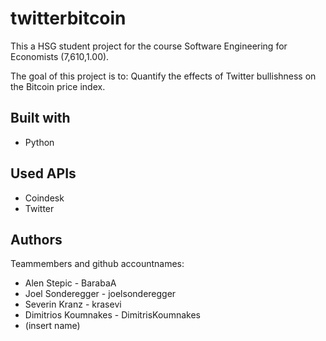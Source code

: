 # twitterbitcoin
This a HSG student project for the course Software Engineering for Economists (7,610,1.00).

The goal of this project is to:
Quantify the effects of Twitter bullishness on the Bitcoin price index.

## Built with
* Python

## Used APIs
* Coindesk
* Twitter

## Authors
Teammembers and github accountnames:
* Alen Stepic - BarabaA
* Joel Sonderegger - joelsonderegger
* Severin Kranz - krasevi
* Dimitrios Koumnakes - DimitrisKoumnakes
* (insert name)
